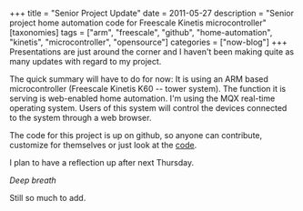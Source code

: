 +++
title = "Senior Project Update"
date = 2011-05-27
description = "Senior project home automation code for Freescale Kinetis microcontroller"
[taxonomies]
tags = ["arm", "freescale", "github", "home-automation", "kinetis", "microcontroller", "opensource"]
categories = ["now-blog"]
+++
Presentations are just around the corner and I haven't been making quite as many updates with regard to my project.

The quick summary will have to do for now: It is using an ARM based microcontroller (Freescale Kinetis K60 -- tower system). The function it is serving is web-enabled home automation. I'm using the MQX real-time operating system. Users of this system will control the devices connected to the system through a web browser.

The code for this project is up on github, so anyone can contribute, customize for themselves or just look at the [code][github-homewatchdog].

I plan to have a reflection up after next Thursday.

*Deep breath*

Still so much to add.

[github-homewatchdog]: https://github.com/tjtelan/homewatchdog

